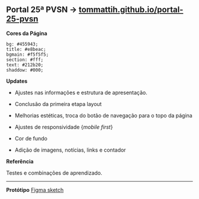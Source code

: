 ## Portal 25ª PVSN -> [tommattih.github.io/portal-25-pvsn](https://tommattih.github.io/portal-25-pvsn)

**Cores da Página**

    bg: #455943;
    title: #e8beac;
    bgmain: #f5f5f5;
    section: #fff;
    text: #212b20;
    shaddow: #000;

**Updates**

- Ajustes nas informações e estrutura de apresentação.

- Conclusão da primeira etapa layout

- Melhorias estéticas, troca do botão de navegação para o topo da página

- Ajustes de responsividade {_mobile first_}

- Cor de fundo

- Adição de imagens, notícias, links e contador


**Referência**

Testes e combinações de aprendizado.

---

**Protótipo**
[Figma sketch](https://www.figma.com/file/CXv89WfIVp7E1dBjrprIra/Layouts-Learn?node-id=14%3A0)
